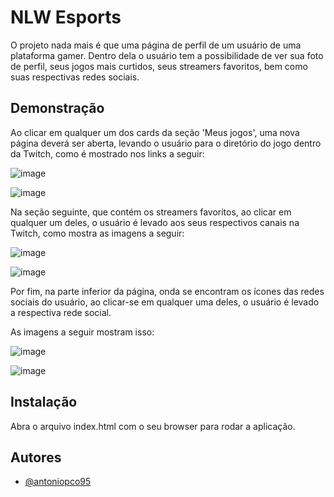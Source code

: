 
# NLW Esports

O projeto nada mais é que uma página de perfil de um usuário de uma plataforma gamer. Dentro dela o usuário tem a possibilidade de ver sua foto de perfil, seus jogos mais curtidos, seus streamers favoritos, bem como suas respectivas redes sociais.


## Demonstração

Ao clicar em qualquer um dos cards da seção 'Meus jogos', uma nova página deverá ser aberta, levando o usuário para o diretório do jogo dentro da Twitch, como é mostrado nos links a seguir:

![image](https://user-images.githubusercontent.com/113641883/236934724-ea7c06ab-9bf2-4f37-afe8-313e2ae2ef10.png)

![image](https://user-images.githubusercontent.com/113641883/236935309-baf83af0-d3eb-4148-b6dc-1feae3665f1d.png)

Na seção seguinte, que contém os streamers favoritos, ao clicar em qualquer um deles, o usuário é levado aos seus respectivos canais na Twitch, como mostra as imagens a seguir:


![image](https://user-images.githubusercontent.com/113641883/236935857-0324b61d-a382-4094-be17-aeb2625e39b7.png)

![image](https://user-images.githubusercontent.com/113641883/236935939-211aaee0-714b-472f-aad6-9f326bd482b3.png)

Por fim, na parte inferior da página, onda se encontram os ícones das redes sociais do usuário, ao clicar-se em qualquer uma deles, o usuário é levado a respectiva rede social.

As imagens a seguir mostram isso:

![image](https://user-images.githubusercontent.com/113641883/236936335-977fe9b6-92df-410e-91fd-14544bd349ce.png)

![image](https://user-images.githubusercontent.com/113641883/236936394-d22b8f43-6fd6-46f1-bc31-d0a01373edbd.png)
## Instalação

Abra o arquivo index.html com o seu browser para rodar a aplicação.

## Autores

- [@antoniopco95](https://github.com/antoniopco95)





